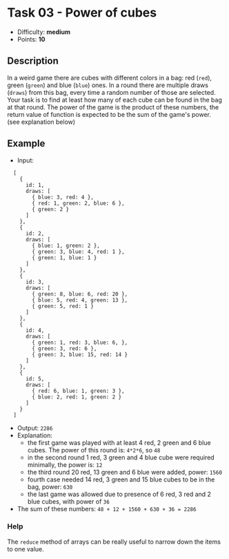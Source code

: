 # Task 03 - Power of cubes
- Difficulty: **medium**
- Points: **10**

## Description
In a weird game there are cubes with different colors in a bag: red (`red`), green (`green`) and blue (`blue`) ones. In a round there are multiple draws (`draws`) from this bag, every time a random number of those are selected. Your task is to find at least how many of each cube can be found in the bag at that round. The power of the game is the product of these numbers, the return value of function is expected to be the sum of the game's power. (see explanation below)

## Example
 - Input:
```
  [
    {
      id: 1,
      draws: [
        { blue: 3, red: 4 },
        { red: 1, green: 2, blue: 6 },
        { green: 2 }
      ]
    },
    {
      id: 2,
      draws: [
        { blue: 1, green: 2 },
        { green: 3, blue: 4, red: 1 },
        { green: 1, blue: 1 }
      ]
    },
    {
      id: 3,
      draws: [
        { green: 8, blue: 6, red: 20 },
        { blue: 5, red: 4, green: 13 },
        { green: 5, red: 1 }
      ]
    },
    {
      id: 4,
      draws: [
        { green: 1, red: 3, blue: 6, },
        { green: 3, red: 6 },
        { green: 3, blue: 15, red: 14 }
      ]
    },
    {
      id: 5,
      draws: [
        { red: 6, blue: 1, green: 3 },
        { blue: 2, red: 1, green: 2 }
      ]
    }
  ]
```
 - Output: `2286`
 - Explanation:
   - the first game was played with at least 4 red, 2 green and 6 blue cubes. The power of this round is: `4*2*6`, so `48` 
   - in the second round 1 red, 3 green and 4 blue cube were required minimally, the power is: `12`
   - the third round 20 red, 13 green and 6 blue were added, power: `1560`
   - fourth case needed 14 red, 3 green and 15 blue cubes to be in the bag, power: `630`
   - the last game was allowed due to presence of 6 red, 3 red and 2 blue cubes, with power of `36`
 - The sum of these numbers: `48 + 12 + 1560 + 630 + 36 = 2286`  

### Help
The `reduce` method of arrays can be really useful to narrow down the items to one value.